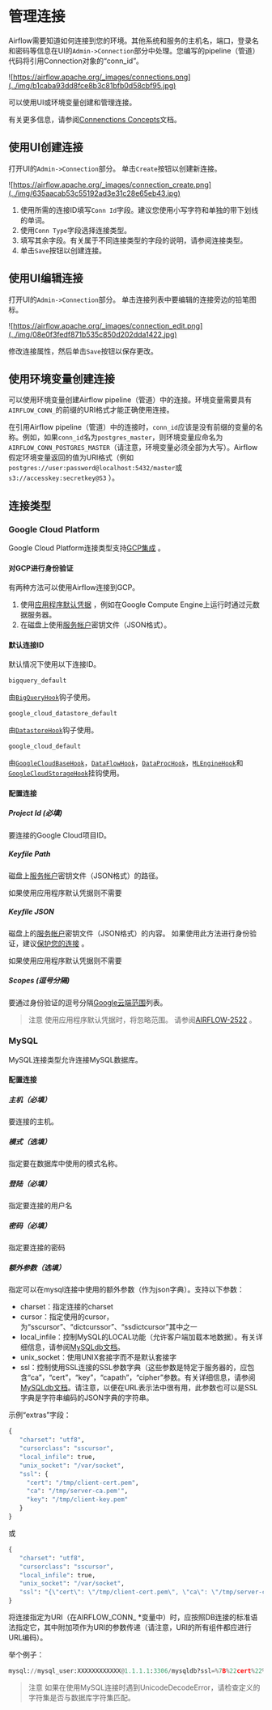 # 管理连接

Airflow需要知道如何连接到您的环境。其他系统和服务的主机名，端口，登录名和密码等信息在UI的`Admin->Connection`部分中处理。您编写的pipeline（管道）代码将引用Connection对象的“conn_id”。

![https://airflow.apache.org/_images/connections.png](../img/b1caba93dd8fce8b3c81bfb0d58cbf95.jpg)

可以使用UI或环境变量创建和管理连接。

有关更多信息，请参阅[Connenctions Concepts](20.md)文档。

## 使用UI创建连接

打开UI的`Admin->Connection`部分。 单击`Create`按钮以创建新连接。

![https://airflow.apache.org/_images/connection_create.png](../img/635aacab53c55192ad3e31c28e65eb43.jpg)

1. 使用所需的连接ID填写`Conn Id`字段。建议您使用小写字符和单独的带下划线的单词。
2. 使用`Conn Type`字段选择连接类型。
3. 填写其余字段。有关属于不同连接类型的字段的说明，请参阅连接类型。
4. 单击`Save`按钮以创建连接。

## 使用UI编辑连接

打开UI的`Admin->Connection`部分。 单击连接列表中要编辑的连接旁边的铅笔图标。

![https://airflow.apache.org/_images/connection_edit.png](../img/08e0f3fedf871b535c850d202dda1422.jpg)

修改连接属性，然后单击`Save`按钮以保存更改。

## 使用环境变量创建连接

可以使用环境变量创建Airflow pipeline（管道）中的连接。环境变量需要具有`AIRFLOW_CONN_`的前缀的URI格式才能正确使用连接。

在引用Airflow pipeline（管道）中的连接时，`conn_id`应该是没有前缀的变量的名称。例如，如果`conn_id`名为`postgres_master`，则环境变量应命名为`AIRFLOW_CONN_POSTGRES_MASTER`（请注意，环境变量必须全部为大写）。Airflow假定环境变量返回的值为URI格式（例如`postgres://user:password@localhost:5432/master`或`s3://accesskey:secretkey@S3` ）。

## 连接类型

### Google Cloud Platform

Google Cloud Platform连接类型支持[GCP集成](28.md) 。

#### 对GCP进行身份验证

有两种方法可以使用Airflow连接到GCP。

1. 使用[应用程序默认凭据](https://google-auth.readthedocs.io/en/latest/reference/google.auth.html) ，例如在Google Compute Engine上运行时通过元数据服务器。
2. 在磁盘上使用[服务帐户](https://cloud.google.com/docs/authentication/)密钥文件（JSON格式）。

#### 默认连接ID

默认情况下使用以下连接ID。

```py
bigquery_default
```

由[`BigQueryHook`](28.md)钩子使用。

```py
google_cloud_datastore_default
```

由[`DatastoreHook`](28.md)钩子使用。

```py
google_cloud_default
```

由[`GoogleCloudBaseHook`](28.md)，[`DataFlowHook`](28.md)，[`DataProcHook`](31.md)，[`MLEngineHook`](28.md)和[`GoogleCloudStorageHook`](28.md)挂钩使用。

#### 配置连接

##### Project Id (必填)

要连接的Google Cloud项目ID。

##### Keyfile Path

磁盘上[服务帐户](https://cloud.google.com/docs/authentication/)密钥文件（JSON格式）的路径。

如果使用应用程序默认凭据则不需要

##### Keyfile JSON

磁盘上的[服务帐户](https://cloud.google.com/docs/authentication/)密钥文件（JSON格式）的内容。 如果使用此方法进行身份验证，建议[保护您的连接](11.md) 。

如果使用应用程序默认凭据则不需要

##### Scopes (逗号分隔)

要通过身份验证的逗号分隔[Google云端范围](https://developers.google.com/identity/protocols/googlescopes)列表。

> 注意
> 使用应用程序默认凭据时，将忽略范围。 请参阅[AIRFLOW-2522](https://issues.apache.org/jira/browse/AIRFLOW-2522) 。

### MySQL

MySQL连接类型允许连接MySQL数据库。

#### 配置连接

##### 主机（必填）

要连接的主机。

##### 模式（选填）

指定要在数据库中使用的模式名称。

##### 登陆（必填）

指定要连接的用户名

##### 密码（必填）

指定要连接的密码

##### 额外参数（选填）

指定可以在mysql连接中使用的额外参数（作为json字典）。支持以下参数：

 - charset：指定连接的charset
 - cursor：指定使用的cursor，为“sscursor”、“dictcurssor”、“ssdictcursor”其中之一
 - local_infile：控制MySQL的LOCAL功能（允许客户端加载本地数据）。有关详细信息，请参阅[MySQLdb文档](https://mysqlclient.readthedocs.io/user_guide.html)。
 - unix_socket：使用UNIX套接字而不是默认套接字
 - ssl：控制使用SSL连接的SSL参数字典（这些参数是特定于服务器的，应包含“ca”，“cert”，“key”，“capath”，“cipher”参数。有关详细信息，请参阅[MySQLdb文档](https://mysqlclient.readthedocs.io/user_guide.html)。请注意，以便在URL表示法中很有用，此参数也可以是SSL字典是字符串编码的JSON字典的字符串。

示例“extras”字段：

```py
{
   "charset": "utf8",
   "cursorclass": "sscursor",
   "local_infile": true,
   "unix_socket": "/var/socket",
   "ssl": {
     "cert": "/tmp/client-cert.pem",
     "ca": "/tmp/server-ca.pem'",
     "key": "/tmp/client-key.pem"
   }
}
```

或

```py
{
   "charset": "utf8",
   "cursorclass": "sscursor",
   "local_infile": true,
   "unix_socket": "/var/socket",
   "ssl": "{\"cert\": \"/tmp/client-cert.pem\", \"ca\": \"/tmp/server-ca.pem\", \"key\": \"/tmp/client-key.pem\"}"
}
```

将连接指定为URI（在AIRFLOW_CONN_ *变量中）时，应按照DB连接的标准语法指定它，其中附加项作为URI的参数传递（请注意，URI的所有组件都应进行URL编码）。

举个例子：

```py
mysql://mysql_user:XXXXXXXXXXXX@1.1.1.1:3306/mysqldb?ssl=%7B%22cert%22%3A+%22%2Ftmp%2Fclient-cert.pem%22%2C+%22ca%22%3A+%22%2Ftmp%2Fserver-ca.pem%22%2C+%22key%22%3A+%22%2Ftmp%2Fclient-key.pem%22%7D
```

> 注意
> 如果在使用MySQL连接时遇到UnicodeDecodeError，请检查定义的字符集是否与数据库字符集匹配。
